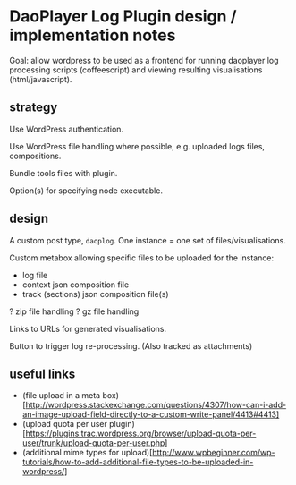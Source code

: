 # DaoPlayer Log Plugin design / implementation notes

Goal: allow wordpress to be used as a frontend for running daoplayer log processing scripts (coffeescript) and viewing resulting visualisations (html/javascript).

## strategy

Use WordPress authentication.

Use WordPress file handling where possible, e.g. uploaded logs files, compositions.

Bundle tools files with plugin.

Option(s) for specifying node executable.

## design

A custom post type, `daoplog`. One instance = one set of files/visualisations.

Custom metabox allowing specific files to be uploaded for the instance:
- log file
- context json composition file
- track (sections) json composition file(s)

? zip file handling
? gz file handling

Links to URLs for generated visualisations.

Button to trigger log re-processing. (Also tracked as attachments)

## useful links

- (file upload in a meta box)[http://wordpress.stackexchange.com/questions/4307/how-can-i-add-an-image-upload-field-directly-to-a-custom-write-panel/4413#4413]
- (upload quota per user plugin)[https://plugins.trac.wordpress.org/browser/upload-quota-per-user/trunk/upload-quota-per-user.php]
- (additional mime types for upload)[http://www.wpbeginner.com/wp-tutorials/how-to-add-additional-file-types-to-be-uploaded-in-wordpress/]

